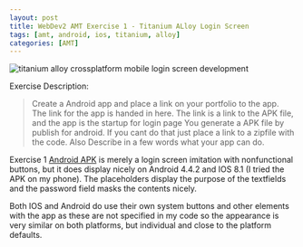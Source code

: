 ```yaml
---
layout: post
title: WebDev2 AMT Exercise 1 - Titanium ALloy Login Screen
tags: [amt, android, ios, titanium, alloy]
categories: [AMT]
---
```


![titanium alloy crossplatform mobile login screen development](https://dl.dropboxusercontent.com/u/259275/blog/images/Screen%20Shot%202015-02-09%20at%2023.18.00.png)

Exercise Description:
> Create a Android app and place a link on your portfolio to the app. The link for the app is handed in here. The link is a link to the APK file, and the app is the startup for login page You generate a APK file by publish for android. If you cant do that just place a link to a zipfile with the code. Also Describe in a few words what your app can do.

Exercise 1 [Android APK](https://dl.dropboxusercontent.com/u/259275/blog/Web%20Development/2nd%20Semester/AMT/Exercise%201/Exercise%201.apk) is merely a login screen imitation with nonfunctional buttons, but it does display nicely on Android 4.4.2 and IOS 8.1 (I tried the APK on my phone). The placeholders display the purpose of the textfields and the password field masks the contents nicely.

Both IOS and Android do use their own system buttons and other elements with the app as these are not specified in my code so the appearance is very similar on both platforms, but individual and close to the platform defaults.